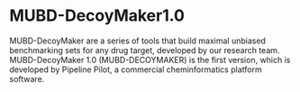 # MUBD-DecoyMaker1.0
MUBD-DecoyMaker are a series of tools that build maximal unbiased benchmarking sets for any drug target, developed by our research team.   
MUBD-DecoyMaker 1.0 (MUBD-DECOYMAKER) is the first version, which is developed by Pipeline Pilot, a commercial cheminformatics platform software. 


